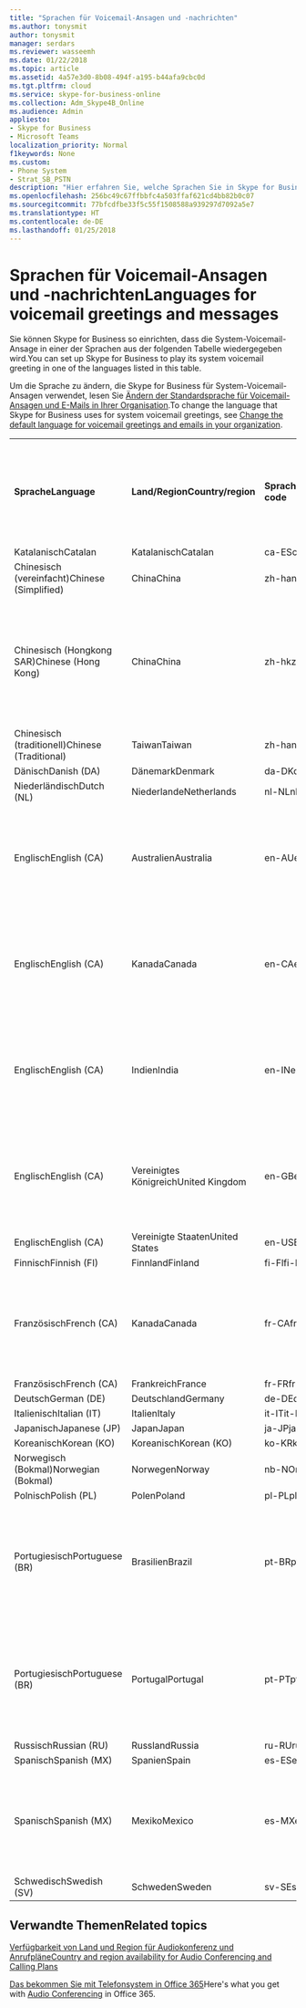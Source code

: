 ```yaml
---
title: "Sprachen für Voicemail-Ansagen und -nachrichten"
ms.author: tonysmit
author: tonysmit
manager: serdars
ms.reviewer: wasseemh
ms.date: 01/22/2018
ms.topic: article
ms.assetid: 4a57e3d0-8b08-494f-a195-b44afa9cbc0d
ms.tgt.pltfrm: cloud
ms.service: skype-for-business-online
ms.collection: Adm_Skype4B_Online
ms.audience: Admin
appliesto:
- Skype for Business
- Microsoft Teams
localization_priority: Normal
f1keywords: None
ms.custom:
- Phone System
- Strat_SB_PSTN
description: "Hier erfahren Sie, welche Sprachen Sie in Skype for Business für die Standardnachrichten des Systems festlegen können. "
ms.openlocfilehash: 256bc49c67ffbbfc4a503ffaf621cd4bb82b0c07
ms.sourcegitcommit: 77bfcdfbe33f5c55f1508588a939297d7092a5e7
ms.translationtype: HT
ms.contentlocale: de-DE
ms.lasthandoff: 01/25/2018
---
```

# <a name="languages-for-voicemail-greetings-and-messages"></a><span data-ttu-id="1fbea-103">Sprachen für Voicemail-Ansagen und -nachrichten</span><span class="sxs-lookup"><span data-stu-id="1fbea-103">Languages for voicemail greetings and messages</span></span>

<span data-ttu-id="1fbea-104">Sie können Skype for Business so einrichten, dass die System-Voicemail-Ansage in einer der Sprachen aus der folgenden Tabelle wiedergegeben wird.</span><span class="sxs-lookup"><span data-stu-id="1fbea-104">You can set up Skype for Business to play its system voicemail greeting in one of the languages listed in this table.</span></span>
  
<span data-ttu-id="1fbea-105">Um die Sprache zu ändern, die Skype for Business für System-Voicemail-Ansagen verwendet, lesen Sie [Ändern der Standardsprache für Voicemail-Ansagen und E-Mails in Ihrer Organisation](change-the-default-language-for-greetings-and-emails.md).</span><span class="sxs-lookup"><span data-stu-id="1fbea-105">To change the language that Skype for Business uses for system voicemail greetings, see [Change the default language for voicemail greetings and emails in your organization](change-the-default-language-for-greetings-and-emails.md).</span></span>
  
|||||||
|:-----|:-----|:-----|:-----|:-----|:-----|
|<span data-ttu-id="1fbea-106">**Sprache**</span><span class="sxs-lookup"><span data-stu-id="1fbea-106">**Language**</span></span> <br/> |<span data-ttu-id="1fbea-107">**Land/Region**</span><span class="sxs-lookup"><span data-stu-id="1fbea-107">**Country/region**</span></span> <br/> |<span data-ttu-id="1fbea-108">**Sprachcode**</span><span class="sxs-lookup"><span data-stu-id="1fbea-108">**Language code**</span></span> <br/> |<span data-ttu-id="1fbea-109">**Für Benutzer in E-Mails sichtbar?**</span><span class="sxs-lookup"><span data-stu-id="1fbea-109">**Available for a user to see it in email?**</span></span> <br/> |<span data-ttu-id="1fbea-110">**Verfügbar bei Anrufen des Benutzers?**</span><span class="sxs-lookup"><span data-stu-id="1fbea-110">**Available when the user calls in?**</span></span> <br/> |<span data-ttu-id="1fbea-111">**Transkription verfügbar?**</span><span class="sxs-lookup"><span data-stu-id="1fbea-111">**Transcription available?**</span></span> <br/> |
|<span data-ttu-id="1fbea-112">Katalanisch</span><span class="sxs-lookup"><span data-stu-id="1fbea-112">Catalan</span></span>  <br/> |<span data-ttu-id="1fbea-113">Katalanisch</span><span class="sxs-lookup"><span data-stu-id="1fbea-113">Catalan</span></span>  <br/> |<span data-ttu-id="1fbea-114">ca-ES</span><span class="sxs-lookup"><span data-stu-id="1fbea-114">ca-ES</span></span>  <br/> |<span data-ttu-id="1fbea-115">Ja</span><span class="sxs-lookup"><span data-stu-id="1fbea-115">Yes</span></span>  <br/> |<span data-ttu-id="1fbea-116">Ja</span><span class="sxs-lookup"><span data-stu-id="1fbea-116">Yes</span></span>  <br/> |<span data-ttu-id="1fbea-117">Nein</span><span class="sxs-lookup"><span data-stu-id="1fbea-117">No</span></span>  <br/> |
|<span data-ttu-id="1fbea-118">Chinesisch (vereinfacht)</span><span class="sxs-lookup"><span data-stu-id="1fbea-118">Chinese (Simplified)</span></span>  <br/> |<span data-ttu-id="1fbea-119">China</span><span class="sxs-lookup"><span data-stu-id="1fbea-119">China</span></span>  <br/> |<span data-ttu-id="1fbea-120">zh-hans</span><span class="sxs-lookup"><span data-stu-id="1fbea-120">zh-hans</span></span>  <br/> |<span data-ttu-id="1fbea-121">Ja</span><span class="sxs-lookup"><span data-stu-id="1fbea-121">Yes</span></span>  <br/> |<span data-ttu-id="1fbea-122">Ja</span><span class="sxs-lookup"><span data-stu-id="1fbea-122">Yes</span></span>  <br/> |<span data-ttu-id="1fbea-123">Ja</span><span class="sxs-lookup"><span data-stu-id="1fbea-123">Yes</span></span>  <br/> |
|<span data-ttu-id="1fbea-124">Chinesisch (Hongkong SAR)</span><span class="sxs-lookup"><span data-stu-id="1fbea-124">Chinese (Hong Kong)</span></span>  <br/> |<span data-ttu-id="1fbea-125">China</span><span class="sxs-lookup"><span data-stu-id="1fbea-125">China</span></span>  <br/> |<span data-ttu-id="1fbea-126">zh-hk</span><span class="sxs-lookup"><span data-stu-id="1fbea-126">zh-hk</span></span>  <br/> |<span data-ttu-id="1fbea-127">Ja, verwendet wird aber Chinesisch (traditionell) (zh-hant).</span><span class="sxs-lookup"><span data-stu-id="1fbea-127">Yes, but Chinese (Traditional) (zh-hant) is used.</span></span>  <br/> | <span data-ttu-id="1fbea-128">Ja</span><span class="sxs-lookup"><span data-stu-id="1fbea-128">Yes</span></span> <br/> |<span data-ttu-id="1fbea-129">Ja, verwendet wird aber Chinesisch (traditionell) (zh-hant).</span><span class="sxs-lookup"><span data-stu-id="1fbea-129">Yes, but Chinese (Traditional) (zh-hant) is used.</span></span>  <br/> |
|<span data-ttu-id="1fbea-130">Chinesisch (traditionell)</span><span class="sxs-lookup"><span data-stu-id="1fbea-130">Chinese (Traditional)</span></span>  <br/> |<span data-ttu-id="1fbea-131">Taiwan</span><span class="sxs-lookup"><span data-stu-id="1fbea-131">Taiwan</span></span>  <br/> |<span data-ttu-id="1fbea-132">zh-hant</span><span class="sxs-lookup"><span data-stu-id="1fbea-132">zh-hant</span></span>  <br/> |<span data-ttu-id="1fbea-133">Ja</span><span class="sxs-lookup"><span data-stu-id="1fbea-133">Yes</span></span>  <br/> |<span data-ttu-id="1fbea-134">Ja</span><span class="sxs-lookup"><span data-stu-id="1fbea-134">Yes</span></span>  <br/> |<span data-ttu-id="1fbea-135">Nein</span><span class="sxs-lookup"><span data-stu-id="1fbea-135">No</span></span>  <br/> |
|<span data-ttu-id="1fbea-136">Dänisch</span><span class="sxs-lookup"><span data-stu-id="1fbea-136">Danish (DA)</span></span>  <br/> |<span data-ttu-id="1fbea-137">Dänemark</span><span class="sxs-lookup"><span data-stu-id="1fbea-137">Denmark</span></span>  <br/> |<span data-ttu-id="1fbea-138">da-DK</span><span class="sxs-lookup"><span data-stu-id="1fbea-138">da-DK</span></span>  <br/> |<span data-ttu-id="1fbea-139">Ja</span><span class="sxs-lookup"><span data-stu-id="1fbea-139">Yes</span></span>  <br/> |<span data-ttu-id="1fbea-140">Ja</span><span class="sxs-lookup"><span data-stu-id="1fbea-140">Yes</span></span>  <br/> |<span data-ttu-id="1fbea-141">Nein</span><span class="sxs-lookup"><span data-stu-id="1fbea-141">No</span></span>  <br/> |
|<span data-ttu-id="1fbea-142">Niederländisch</span><span class="sxs-lookup"><span data-stu-id="1fbea-142">Dutch (NL)</span></span>  <br/> |<span data-ttu-id="1fbea-143">Niederlande</span><span class="sxs-lookup"><span data-stu-id="1fbea-143">Netherlands</span></span>  <br/> |<span data-ttu-id="1fbea-144">nl-NL</span><span class="sxs-lookup"><span data-stu-id="1fbea-144">nl-NL</span></span>  <br/> |<span data-ttu-id="1fbea-145">Ja</span><span class="sxs-lookup"><span data-stu-id="1fbea-145">Yes</span></span>  <br/> |<span data-ttu-id="1fbea-146">Ja</span><span class="sxs-lookup"><span data-stu-id="1fbea-146">Yes</span></span>  <br/> |<span data-ttu-id="1fbea-147">Nein</span><span class="sxs-lookup"><span data-stu-id="1fbea-147">No</span></span>  <br/> |
|<span data-ttu-id="1fbea-148">Englisch</span><span class="sxs-lookup"><span data-stu-id="1fbea-148">English (CA)</span></span>  <br/> |<span data-ttu-id="1fbea-149">Australien</span><span class="sxs-lookup"><span data-stu-id="1fbea-149">Australia</span></span>  <br/> |<span data-ttu-id="1fbea-150">en-AU</span><span class="sxs-lookup"><span data-stu-id="1fbea-150">en-AU</span></span>  <br/> |<span data-ttu-id="1fbea-151">Ja, verwendet wird aber Englisch (USA) (en-US).</span><span class="sxs-lookup"><span data-stu-id="1fbea-151">Yes, but US English (en-US) is used.</span></span>  <br/> |<span data-ttu-id="1fbea-152">Ja</span><span class="sxs-lookup"><span data-stu-id="1fbea-152">Yes</span></span>  <br/> |<span data-ttu-id="1fbea-153">Ja, verwendet wird aber Englisch (USA) (en-US).</span><span class="sxs-lookup"><span data-stu-id="1fbea-153">Yes, but US English (en-US) is used.</span></span>  <br/> |
|<span data-ttu-id="1fbea-154">Englisch</span><span class="sxs-lookup"><span data-stu-id="1fbea-154">English (CA)</span></span>  <br/> |<span data-ttu-id="1fbea-155">Kanada</span><span class="sxs-lookup"><span data-stu-id="1fbea-155">Canada</span></span>  <br/> |<span data-ttu-id="1fbea-156">en-CA</span><span class="sxs-lookup"><span data-stu-id="1fbea-156">en-CA</span></span>  <br/> |<span data-ttu-id="1fbea-157">Ja, verwendet wird aber Englisch (USA) (en-US).</span><span class="sxs-lookup"><span data-stu-id="1fbea-157">Yes, but US English (en-US) is used.</span></span>  <br/> |<span data-ttu-id="1fbea-158">Ja</span><span class="sxs-lookup"><span data-stu-id="1fbea-158">Yes</span></span>  <br/> |<span data-ttu-id="1fbea-159">Ja, verwendet wird aber Englisch (USA) (en-US).</span><span class="sxs-lookup"><span data-stu-id="1fbea-159">Yes, but US English (en-US) is used.</span></span>  <br/> |
|<span data-ttu-id="1fbea-160">Englisch</span><span class="sxs-lookup"><span data-stu-id="1fbea-160">English (CA)</span></span>  <br/> |<span data-ttu-id="1fbea-161">Indien</span><span class="sxs-lookup"><span data-stu-id="1fbea-161">India</span></span>  <br/> |<span data-ttu-id="1fbea-162">en-IN</span><span class="sxs-lookup"><span data-stu-id="1fbea-162">en-IN</span></span>  <br/> |<span data-ttu-id="1fbea-163">Ja, verwendet wird aber Englisch (USA) (en-US).</span><span class="sxs-lookup"><span data-stu-id="1fbea-163">Yes, but US English (en-US) is used.</span></span>  <br/> |<span data-ttu-id="1fbea-164">Ja</span><span class="sxs-lookup"><span data-stu-id="1fbea-164">Yes</span></span>  <br/> |<span data-ttu-id="1fbea-165">Ja, verwendet wird aber Englisch (USA) (en-US).</span><span class="sxs-lookup"><span data-stu-id="1fbea-165">Yes, but US English (en-US) is used.</span></span>  <br/> |
|<span data-ttu-id="1fbea-166">Englisch</span><span class="sxs-lookup"><span data-stu-id="1fbea-166">English (CA)</span></span>  <br/> |<span data-ttu-id="1fbea-167">Vereinigtes Königreich</span><span class="sxs-lookup"><span data-stu-id="1fbea-167">United Kingdom</span></span>  <br/> |<span data-ttu-id="1fbea-168">en-GB</span><span class="sxs-lookup"><span data-stu-id="1fbea-168">en-GB</span></span>  <br/> |<span data-ttu-id="1fbea-169">Ja, verwendet wird aber Englisch (USA) (en-US).</span><span class="sxs-lookup"><span data-stu-id="1fbea-169">Yes, but US English (en-US) is used.</span></span>  <br/> |<span data-ttu-id="1fbea-170">Ja</span><span class="sxs-lookup"><span data-stu-id="1fbea-170">Yes</span></span>  <br/> |<span data-ttu-id="1fbea-171">Ja, verwendet wird aber Englisch (USA) (en-US).</span><span class="sxs-lookup"><span data-stu-id="1fbea-171">Yes, but US English (en-US) is used.</span></span>  <br/> |
|<span data-ttu-id="1fbea-172">Englisch</span><span class="sxs-lookup"><span data-stu-id="1fbea-172">English (CA)</span></span>  <br/> |<span data-ttu-id="1fbea-173">Vereinigte Staaten</span><span class="sxs-lookup"><span data-stu-id="1fbea-173">United States</span></span>  <br/> |<span data-ttu-id="1fbea-174">en-US</span><span class="sxs-lookup"><span data-stu-id="1fbea-174">EN-US</span></span>  <br/> |<span data-ttu-id="1fbea-175">Ja</span><span class="sxs-lookup"><span data-stu-id="1fbea-175">Yes</span></span>  <br/> |<span data-ttu-id="1fbea-176">Ja</span><span class="sxs-lookup"><span data-stu-id="1fbea-176">Yes</span></span>  <br/> |<span data-ttu-id="1fbea-177">Ja</span><span class="sxs-lookup"><span data-stu-id="1fbea-177">Yes</span></span>  <br/> |
|<span data-ttu-id="1fbea-178">Finnisch</span><span class="sxs-lookup"><span data-stu-id="1fbea-178">Finnish (FI)</span></span>  <br/> |<span data-ttu-id="1fbea-179">Finnland</span><span class="sxs-lookup"><span data-stu-id="1fbea-179">Finland</span></span>  <br/> |<span data-ttu-id="1fbea-180">fi-Fl</span><span class="sxs-lookup"><span data-stu-id="1fbea-180">fi-Fl</span></span>  <br/> |<span data-ttu-id="1fbea-181">Ja</span><span class="sxs-lookup"><span data-stu-id="1fbea-181">Yes</span></span>  <br/> |<span data-ttu-id="1fbea-182">Ja</span><span class="sxs-lookup"><span data-stu-id="1fbea-182">Yes</span></span>  <br/> |<span data-ttu-id="1fbea-183">Nein</span><span class="sxs-lookup"><span data-stu-id="1fbea-183">No</span></span>  <br/> |
|<span data-ttu-id="1fbea-184">Französisch</span><span class="sxs-lookup"><span data-stu-id="1fbea-184">French (CA)</span></span>  <br/> |<span data-ttu-id="1fbea-185">Kanada</span><span class="sxs-lookup"><span data-stu-id="1fbea-185">Canada</span></span>  <br/> |<span data-ttu-id="1fbea-186">fr-CA</span><span class="sxs-lookup"><span data-stu-id="1fbea-186">fr-CA</span></span>  <br/> |<span data-ttu-id="1fbea-187">Ja, verwendet wird aber Französisch (Frankreich) (fr-FR).</span><span class="sxs-lookup"><span data-stu-id="1fbea-187">Yes, but France French (fr-FR) is used.</span></span>  <br/> |<span data-ttu-id="1fbea-188">Ja</span><span class="sxs-lookup"><span data-stu-id="1fbea-188">Yes</span></span>  <br/> |<span data-ttu-id="1fbea-189">Ja, verwendet wird aber Französisch (Frankreich) (fr-FR).</span><span class="sxs-lookup"><span data-stu-id="1fbea-189">Yes, but France French (fr-FR) is used.</span></span>  <br/> |
|<span data-ttu-id="1fbea-190">Französisch</span><span class="sxs-lookup"><span data-stu-id="1fbea-190">French (CA)</span></span>  <br/> |<span data-ttu-id="1fbea-191">Frankreich</span><span class="sxs-lookup"><span data-stu-id="1fbea-191">France</span></span>  <br/> |<span data-ttu-id="1fbea-192">fr-FR</span><span class="sxs-lookup"><span data-stu-id="1fbea-192">fr-FR</span></span>  <br/> |<span data-ttu-id="1fbea-193">Ja</span><span class="sxs-lookup"><span data-stu-id="1fbea-193">Yes</span></span>  <br/> |<span data-ttu-id="1fbea-194">Ja</span><span class="sxs-lookup"><span data-stu-id="1fbea-194">Yes</span></span>  <br/> |<span data-ttu-id="1fbea-195">Ja</span><span class="sxs-lookup"><span data-stu-id="1fbea-195">Yes</span></span>  <br/> |
|<span data-ttu-id="1fbea-196">Deutsch</span><span class="sxs-lookup"><span data-stu-id="1fbea-196">German (DE)</span></span>  <br/> |<span data-ttu-id="1fbea-197">Deutschland</span><span class="sxs-lookup"><span data-stu-id="1fbea-197">Germany</span></span>  <br/> |<span data-ttu-id="1fbea-198">de-DE</span><span class="sxs-lookup"><span data-stu-id="1fbea-198">de-DE</span></span>  <br/> |<span data-ttu-id="1fbea-199">Ja</span><span class="sxs-lookup"><span data-stu-id="1fbea-199">Yes</span></span>  <br/> |<span data-ttu-id="1fbea-200">Ja</span><span class="sxs-lookup"><span data-stu-id="1fbea-200">Yes</span></span>  <br/> |<span data-ttu-id="1fbea-201">Ja</span><span class="sxs-lookup"><span data-stu-id="1fbea-201">Yes</span></span>  <br/> |
|<span data-ttu-id="1fbea-202">Italienisch</span><span class="sxs-lookup"><span data-stu-id="1fbea-202">Italian (IT)</span></span>  <br/> |<span data-ttu-id="1fbea-203">Italien</span><span class="sxs-lookup"><span data-stu-id="1fbea-203">Italy</span></span>  <br/> |<span data-ttu-id="1fbea-204">it-IT</span><span class="sxs-lookup"><span data-stu-id="1fbea-204">it-IT</span></span>  <br/> |<span data-ttu-id="1fbea-205">Ja</span><span class="sxs-lookup"><span data-stu-id="1fbea-205">Yes</span></span>  <br/> |<span data-ttu-id="1fbea-206">Ja</span><span class="sxs-lookup"><span data-stu-id="1fbea-206">Yes</span></span>  <br/> |<span data-ttu-id="1fbea-207">Ja</span><span class="sxs-lookup"><span data-stu-id="1fbea-207">Yes</span></span>  <br/> |
|<span data-ttu-id="1fbea-208">Japanisch</span><span class="sxs-lookup"><span data-stu-id="1fbea-208">Japanese (JP)</span></span>  <br/> |<span data-ttu-id="1fbea-209">Japan</span><span class="sxs-lookup"><span data-stu-id="1fbea-209">Japan</span></span>  <br/> |<span data-ttu-id="1fbea-210">ja-JP</span><span class="sxs-lookup"><span data-stu-id="1fbea-210">ja-JP</span></span>  <br/> |<span data-ttu-id="1fbea-211">Ja</span><span class="sxs-lookup"><span data-stu-id="1fbea-211">Yes</span></span>  <br/> |<span data-ttu-id="1fbea-212">Ja</span><span class="sxs-lookup"><span data-stu-id="1fbea-212">Yes</span></span>  <br/> |<span data-ttu-id="1fbea-213">Nein</span><span class="sxs-lookup"><span data-stu-id="1fbea-213">No</span></span>  <br/> |
|<span data-ttu-id="1fbea-214">Koreanisch</span><span class="sxs-lookup"><span data-stu-id="1fbea-214">Korean (KO)</span></span>  <br/> |<span data-ttu-id="1fbea-215">Koreanisch</span><span class="sxs-lookup"><span data-stu-id="1fbea-215">Korean (KO)</span></span>  <br/> |<span data-ttu-id="1fbea-216">ko-KR</span><span class="sxs-lookup"><span data-stu-id="1fbea-216">ko-KR</span></span>  <br/> |<span data-ttu-id="1fbea-217">Ja</span><span class="sxs-lookup"><span data-stu-id="1fbea-217">Yes</span></span>  <br/> |<span data-ttu-id="1fbea-218">Ja</span><span class="sxs-lookup"><span data-stu-id="1fbea-218">Yes</span></span>  <br/> |<span data-ttu-id="1fbea-219">Nein</span><span class="sxs-lookup"><span data-stu-id="1fbea-219">No</span></span>  <br/> |
|<span data-ttu-id="1fbea-220">Norwegisch (Bokmal)</span><span class="sxs-lookup"><span data-stu-id="1fbea-220">Norwegian (Bokmal)</span></span>  <br/> |<span data-ttu-id="1fbea-221">Norwegen</span><span class="sxs-lookup"><span data-stu-id="1fbea-221">Norway</span></span>  <br/> |<span data-ttu-id="1fbea-222">nb-NO</span><span class="sxs-lookup"><span data-stu-id="1fbea-222">nb-NO</span></span>  <br/> |<span data-ttu-id="1fbea-223">Ja</span><span class="sxs-lookup"><span data-stu-id="1fbea-223">Yes</span></span>  <br/> |<span data-ttu-id="1fbea-224">Ja</span><span class="sxs-lookup"><span data-stu-id="1fbea-224">Yes</span></span>  <br/> |<span data-ttu-id="1fbea-225">Nein</span><span class="sxs-lookup"><span data-stu-id="1fbea-225">No</span></span>  <br/> |
|<span data-ttu-id="1fbea-226">Polnisch</span><span class="sxs-lookup"><span data-stu-id="1fbea-226">Polish (PL)</span></span>  <br/> |<span data-ttu-id="1fbea-227">Polen</span><span class="sxs-lookup"><span data-stu-id="1fbea-227">Poland</span></span>  <br/> |<span data-ttu-id="1fbea-228">pl-PL</span><span class="sxs-lookup"><span data-stu-id="1fbea-228">pl-PL</span></span>  <br/> |<span data-ttu-id="1fbea-229">Ja</span><span class="sxs-lookup"><span data-stu-id="1fbea-229">Yes</span></span>  <br/> | <span data-ttu-id="1fbea-230">Ja</span><span class="sxs-lookup"><span data-stu-id="1fbea-230">Yes</span></span> <br/> |<span data-ttu-id="1fbea-231">Nein</span><span class="sxs-lookup"><span data-stu-id="1fbea-231">No</span></span>  <br/> |
|<span data-ttu-id="1fbea-232">Portugiesisch</span><span class="sxs-lookup"><span data-stu-id="1fbea-232">Portuguese (BR)</span></span>  <br/> |<span data-ttu-id="1fbea-233">Brasilien</span><span class="sxs-lookup"><span data-stu-id="1fbea-233">Brazil</span></span>  <br/> |<span data-ttu-id="1fbea-234">pt-BR</span><span class="sxs-lookup"><span data-stu-id="1fbea-234">pt-BR</span></span>  <br/> |<span data-ttu-id="1fbea-235">Ja, verwendet wird aber Portugiesisch (Portugal) (pt-PT).</span><span class="sxs-lookup"><span data-stu-id="1fbea-235">Yes, but Portugal Portuguese (pt-PT) is used.</span></span>  <br/> |<span data-ttu-id="1fbea-236">Ja</span><span class="sxs-lookup"><span data-stu-id="1fbea-236">Yes</span></span>  <br/> |<span data-ttu-id="1fbea-237">Ja</span><span class="sxs-lookup"><span data-stu-id="1fbea-237">Yes</span></span>  <br/> |
|<span data-ttu-id="1fbea-238">Portugiesisch</span><span class="sxs-lookup"><span data-stu-id="1fbea-238">Portuguese (BR)</span></span>  <br/> |<span data-ttu-id="1fbea-239">Portugal</span><span class="sxs-lookup"><span data-stu-id="1fbea-239">Portugal</span></span>  <br/> |<span data-ttu-id="1fbea-240">pt-PT</span><span class="sxs-lookup"><span data-stu-id="1fbea-240">pt-PT</span></span>  <br/> |<span data-ttu-id="1fbea-241">Ja</span><span class="sxs-lookup"><span data-stu-id="1fbea-241">Yes</span></span>  <br/> |<span data-ttu-id="1fbea-242">Ja</span><span class="sxs-lookup"><span data-stu-id="1fbea-242">Yes</span></span>  <br/> |<span data-ttu-id="1fbea-243">Ja, verwendet wird aber Portugiesisch (Brasilien) (pt-BR).</span><span class="sxs-lookup"><span data-stu-id="1fbea-243">Yes, but Brazil Portuguese (pt-BR) is used.</span></span>  <br/> |
|<span data-ttu-id="1fbea-244">Russisch</span><span class="sxs-lookup"><span data-stu-id="1fbea-244">Russian (RU)</span></span>  <br/> |<span data-ttu-id="1fbea-245">Russland</span><span class="sxs-lookup"><span data-stu-id="1fbea-245">Russia</span></span>  <br/> |<span data-ttu-id="1fbea-246">ru-RU</span><span class="sxs-lookup"><span data-stu-id="1fbea-246">ru-RU</span></span>  <br/> |<span data-ttu-id="1fbea-247">Ja</span><span class="sxs-lookup"><span data-stu-id="1fbea-247">Yes</span></span>  <br/> |<span data-ttu-id="1fbea-248">Ja</span><span class="sxs-lookup"><span data-stu-id="1fbea-248">Yes</span></span>  <br/> |<span data-ttu-id="1fbea-249">Nein</span><span class="sxs-lookup"><span data-stu-id="1fbea-249">No</span></span>  <br/> |
|<span data-ttu-id="1fbea-250">Spanisch</span><span class="sxs-lookup"><span data-stu-id="1fbea-250">Spanish (MX)</span></span>  <br/> |<span data-ttu-id="1fbea-251">Spanien</span><span class="sxs-lookup"><span data-stu-id="1fbea-251">Spain</span></span>  <br/> |<span data-ttu-id="1fbea-252">es-ES</span><span class="sxs-lookup"><span data-stu-id="1fbea-252">es-ES</span></span>  <br/> |<span data-ttu-id="1fbea-253">Ja</span><span class="sxs-lookup"><span data-stu-id="1fbea-253">Yes</span></span>  <br/> |<span data-ttu-id="1fbea-254">Ja</span><span class="sxs-lookup"><span data-stu-id="1fbea-254">Yes</span></span>  <br/> |<span data-ttu-id="1fbea-255">Ja</span><span class="sxs-lookup"><span data-stu-id="1fbea-255">Yes</span></span>  <br/> |
|<span data-ttu-id="1fbea-256">Spanisch</span><span class="sxs-lookup"><span data-stu-id="1fbea-256">Spanish (MX)</span></span>  <br/> |<span data-ttu-id="1fbea-257">Mexiko</span><span class="sxs-lookup"><span data-stu-id="1fbea-257">Mexico</span></span>  <br/> |<span data-ttu-id="1fbea-258">es-MX</span><span class="sxs-lookup"><span data-stu-id="1fbea-258">es-MX</span></span>  <br/> |<span data-ttu-id="1fbea-259">Ja, verwendet wird aber Spanisch (Spanien) (es-ES).</span><span class="sxs-lookup"><span data-stu-id="1fbea-259">Yes, but Spain Spanish (es-ES) is used.</span></span>  <br/> |<span data-ttu-id="1fbea-260">Ja</span><span class="sxs-lookup"><span data-stu-id="1fbea-260">Yes</span></span>  <br/> |<span data-ttu-id="1fbea-261">Ja, verwendet wird aber Spanisch (Spanien) (es-ES).</span><span class="sxs-lookup"><span data-stu-id="1fbea-261">Yes, but Spain Spanish (es-ES) is used.</span></span>  <br/> |
|<span data-ttu-id="1fbea-262">Schwedisch</span><span class="sxs-lookup"><span data-stu-id="1fbea-262">Swedish (SV)</span></span>  <br/> |<span data-ttu-id="1fbea-263">Schweden</span><span class="sxs-lookup"><span data-stu-id="1fbea-263">Sweden</span></span>  <br/> |<span data-ttu-id="1fbea-264">sv-SE</span><span class="sxs-lookup"><span data-stu-id="1fbea-264">sv-SE</span></span>  <br/> |<span data-ttu-id="1fbea-265">Ja</span><span class="sxs-lookup"><span data-stu-id="1fbea-265">Yes</span></span>  <br/> |<span data-ttu-id="1fbea-266">Ja</span><span class="sxs-lookup"><span data-stu-id="1fbea-266">Yes</span></span>  <br/> |<span data-ttu-id="1fbea-267">Nein</span><span class="sxs-lookup"><span data-stu-id="1fbea-267">No</span></span>  <br/> |
   
## <a name="related-topics"></a><span data-ttu-id="1fbea-268">Verwandte Themen</span><span class="sxs-lookup"><span data-stu-id="1fbea-268">Related topics</span></span>
[<span data-ttu-id="1fbea-269">Verfügbarkeit von Land und Region für Audiokonferenz und Anrufpläne</span><span class="sxs-lookup"><span data-stu-id="1fbea-269">Country and region availability for Audio Conferencing and Calling Plans</span></span>](../../country-and-region-availability-for-audio-conferencing-and-calling-plans/country-and-region-availability-for-audio-conferencing-and-calling-plans.md)

<span data-ttu-id="1fbea-270">[Das bekommen Sie mit Telefonsystem in Office 365](../../what-is-phone-system-in-office-365/here-s-what-you-get-with-phone-system.md)</span><span class="sxs-lookup"><span data-stu-id="1fbea-270">Here's what you get with [Audio Conferencing](../../what-is-phone-system-in-office-365/here-s-what-you-get-with-phone-system.md) in Office 365.</span></span>
  